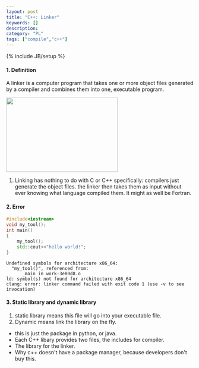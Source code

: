 ```yaml
--- 
layout: post 
title: "C++: Linker" 
keywords: [] 
description: 
category: "PL"
tags: ["compile","c++"] 
--- 
```

{% include JB/setup %}


#### 1. Definition
A linker is a computer program that takes one or more object files generated by
a compiler and combines them into one, executable program.

<img src="{{IMAGE_PATH}}/pl-compiler-c++-linker.png" width="300" height="200" />


1. Linking has nothing to do with C or C++ specifically: compilers just generate the object files.
   the linker then takes them as input without ever knowing what language compiled them. It might as
   well be Fortran.


#### 2. Error
```cpp
#include<iostream>
void my_tool();
int main()
{
	my_tool();
	std::cout<<"hello world!";
}


```



```
Undefined symbols for architecture x86_64:
  "my_tool()", referenced from:
      _main in work-3e80d8.o
ld: symbol(s) not found for architecture x86_64
clang: error: linker command failed with exit code 1 (use -v to see invocation)
```


#### 3. Static library and dynamic library
1. static library means this file will go into your executable file.
2. Dynamic means link the library on the fly.
-  this is just the package in python, or java.
- Each C++ libary provides two files, the includes for compiler.
- The library for the linker.
- Why c++ doesn't  have a package manager, because developers don't buy this.
